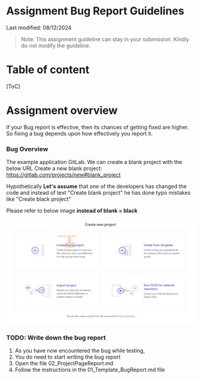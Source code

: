 
# Assignment Bug Report Guidelines

Last modified: 08/12/2024

> Note: This assignment guideline can stay in your submission. Kindly do not modify the guideline.

# Table of content
[ToC]

# Assignment overview
If your Bug report is effective, then its chances of getting fixed are higher. So fixing a bug depends upon how effectively you report it.

### Bug Overview
The example application GitLab. We can create a blank project with the below URL 
Create a new blank project: https://gitlab.com/projects/new#blank_project

Hypothetically **Let's assume** that one of the developers has changed the code and instead of text "Create blank project" he has done typo mistakes like "Create black project"

Please refer to below image **instead of blank = black**


[comment]:![](https://i.imgur.com/GchRTmC.png)

![Image info](../Image/Bug_Project_create_blank.png)


### TODO: Write down the bug report 
1. As you have now encountered the bug while testing, 
2. You do need to start writing the bug report 
3. Open the file 02_ProjectPageReport.md
4. Follow the instructions in the 01_Template_BugReport.md file